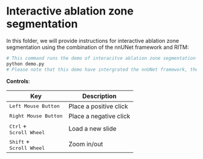# Interactive ablation zone segmentation
In this folder, we will provide instructions for interactive ablation zone segmentation using the combination of the nnUNet framework and RITM:
```.bash
# This command runs the demo of interacitve ablation zone segmentation
python demo.py
# Please note that this demo have intergrated the nnUNet framework, therefore, it requires a workstation with GPU card.
```
**Controls**:

| Key                                                           | Description                        |
| ------------------------------------------------------------- | ---------------------------------- |
| <kbd>Left Mouse Button</kbd>                                  | Place a positive click             |
| <kbd>Right Mouse Button</kbd>                                 | Place a negative click             |
| <kbd>Ctrl</kbd> + <br> <kbd>Scroll Wheel</kbd>    | Load a new slide
| <kbd>Shift</kbd> + <br> <kbd>Scroll Wheel</kbd>    | Zoom in/out 